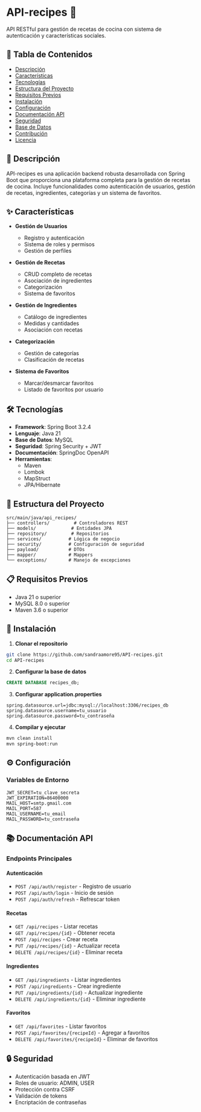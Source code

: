 # API-recipes 🍳

API RESTful para gestión de recetas de cocina con sistema de autenticación y características sociales.

## 📑 Tabla de Contenidos
- [Descripción](#-descripción)
- [Características](#-características)
- [Tecnologías](#-tecnologías)
- [Estructura del Proyecto](#-estructura-del-proyecto)
- [Requisitos Previos](#-requisitos-previos)
- [Instalación](#-instalación)
- [Configuración](#-configuración)
- [Documentación API](#-documentación-api)
- [Seguridad](#-seguridad)
- [Base de Datos](#-base-de-datos)
- [Contribución](#-contribución)
- [Licencia](#-licencia)

## 📝 Descripción
API-recipes es una aplicación backend robusta desarrollada con Spring Boot que proporciona una plataforma completa para la gestión de recetas de cocina. Incluye funcionalidades como autenticación de usuarios, gestión de recetas, ingredientes, categorías y un sistema de favoritos.

## ✨ Características
- **Gestión de Usuarios**
  - Registro y autenticación
  - Sistema de roles y permisos
  - Gestión de perfiles

- **Gestión de Recetas**
  - CRUD completo de recetas
  - Asociación de ingredientes
  - Categorización
  - Sistema de favoritos

- **Gestión de Ingredientes**
  - Catálogo de ingredientes
  - Medidas y cantidades
  - Asociación con recetas

- **Categorización**
  - Gestión de categorías
  - Clasificación de recetas

- **Sistema de Favoritos**
  - Marcar/desmarcar favoritos
  - Listado de favoritos por usuario

## 🛠️ Tecnologías
- **Framework**: Spring Boot 3.2.4
- **Lenguaje**: Java 21
- **Base de Datos**: MySQL
- **Seguridad**: Spring Security + JWT
- **Documentación**: SpringDoc OpenAPI
- **Herramientas**:
  - Maven
  - Lombok
  - MapStruct
  - JPA/Hibernate

## 📂 Estructura del Proyecto
```
src/main/java/api_recipes/
├── controllers/         # Controladores REST
├── models/             # Entidades JPA
├── repository/         # Repositorios
├── services/          # Lógica de negocio
├── security/          # Configuración de seguridad
├── payload/           # DTOs
├── mapper/            # Mappers
└── exceptions/        # Manejo de excepciones
```

## 📋 Requisitos Previos
- Java 21 o superior
- MySQL 8.0 o superior
- Maven 3.6 o superior

## 🚀 Instalación

1. **Clonar el repositorio**
```bash
git clone https://github.com/sandraamore95/API-recipes.git
cd API-recipes
```

2. **Configurar la base de datos**
```sql
CREATE DATABASE recipes_db;
```

3. **Configurar application.properties**
```properties
spring.datasource.url=jdbc:mysql://localhost:3306/recipes_db
spring.datasource.username=tu_usuario
spring.datasource.password=tu_contraseña
```

4. **Compilar y ejecutar**
```bash
mvn clean install
mvn spring-boot:run
```

## ⚙️ Configuración
### Variables de Entorno
```properties
JWT_SECRET=tu_clave_secreta
JWT_EXPIRATION=86400000
MAIL_HOST=smtp.gmail.com
MAIL_PORT=587
MAIL_USERNAME=tu_email
MAIL_PASSWORD=tu_contraseña
```

## 📚 Documentación API

### Endpoints Principales

#### Autenticación
- `POST /api/auth/register` - Registro de usuario
- `POST /api/auth/login` - Inicio de sesión
- `POST /api/auth/refresh` - Refrescar token

#### Recetas
- `GET /api/recipes` - Listar recetas
- `GET /api/recipes/{id}` - Obtener receta
- `POST /api/recipes` - Crear receta
- `PUT /api/recipes/{id}` - Actualizar receta
- `DELETE /api/recipes/{id}` - Eliminar receta

#### Ingredientes
- `GET /api/ingredients` - Listar ingredientes
- `POST /api/ingredients` - Crear ingrediente
- `PUT /api/ingredients/{id}` - Actualizar ingrediente
- `DELETE /api/ingredients/{id}` - Eliminar ingrediente

#### Favoritos
- `GET /api/favorites` - Listar favoritos
- `POST /api/favorites/{recipeId}` - Agregar a favoritos
- `DELETE /api/favorites/{recipeId}` - Eliminar de favoritos

## 🔒 Seguridad
- Autenticación basada en JWT
- Roles de usuario: ADMIN, USER
- Protección contra CSRF
- Validación de tokens
- Encriptación de contraseñas





